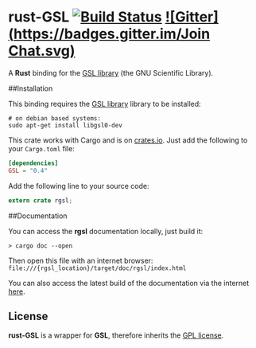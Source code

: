 rust-GSL [![Build Status](https://api.travis-ci.org/GuillaumeGomez/rust-GSL.png?branch=master)](https://travis-ci.org/GuillaumeGomez/rust-GSL) [![Gitter](https://badges.gitter.im/Join Chat.svg)](https://gitter.im/GuillaumeGomez/rust-GSL?utm_source=badge&utm_medium=badge&utm_campaign=pr-badge)
========

A __Rust__ binding for the [GSL library][] (the GNU Scientific Library).

##Installation

This binding requires the [GSL library] library to be installed:

```Shell
# on debian based systems:
sudo apt-get install libgsl0-dev
```

This crate works with Cargo and is on [crates.io]. Just add the
following to your `Cargo.toml` file:

```toml
[dependencies]
GSL = "0.4"
```

Add the following line to your source code:

```rust
extern crate rgsl;
```

##Documentation

You can access the __rgsl__ documentation locally, just build it:

```Shell
> cargo doc --open
```

Then open this file with an internet browser:
`file:///{rgsl_location}/target/doc/rgsl/index.html`

You can also access the latest build of the documentation via the internet [here](https://beta.docs.rs/GSL/0.4.28/rgsl/).

## License
__rust-GSL__ is a wrapper for __GSL__, therefore inherits the [GPL license](http://www.gnu.org/copyleft/gpl.html).

[crates.io]: https://crates.io/crates/GSL
[GSL library]: http://www.gnu.org/software/gsl/
